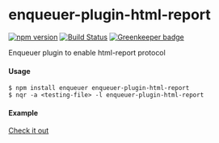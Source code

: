# enqueuer-plugin-html-report
[![npm version](https://badge.fury.io/js/enqueuer-plugin-html-report.svg)](https://badge.fury.io/js/enqueuer-plugin-html-report) [![Build Status](https://travis-ci.org/lopidio/enqueuer-plugin-html-report.svg?branch=master)](https://travis-ci.org/lopidio/enqueuer-plugin-html-report) [![Greenkeeper badge](https://badges.greenkeeper.io/lopidio/enqueuer-plugin-html-report.svg)](https://greenkeeper.io/)

Enqueuer plugin to enable html-report protocol
#### Usage
    $ npm install enqueuer enqueuer-plugin-html-report
    $ nqr -a <testing-file> -l enqueuer-plugin-html-report


#### Example
[Check it out](https://lopidio.github.io/enqueuer-plugin-html-report/)

